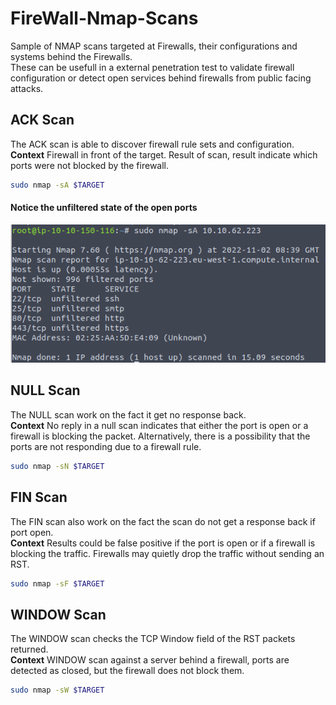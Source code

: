 # FireWall-Nmap-Scans
Sample of NMAP scans targeted at Firewalls, their configurations and systems behind the Firewalls.  
These can be usefull in a external penetration test to validate firewall configuration or detect open services behind firewalls from public facing attacks.  

## ACK Scan

The ACK scan is able to discover firewall rule sets and configuration.  
**Context** Firewall in front of the target. Result of scan, result indicate which ports were not blocked by the firewall. 

```bash
sudo nmap -sA $TARGET
```

#### Notice the unfiltered state of the open ports
![NMAP ACK Scan](firewall-ACT-scan.png)

## NULL Scan

The NULL scan work on the fact it get no response back.  
**Context** No reply in a null scan indicates that either the port is open or a firewall is blocking the packet. Alternatively, there is a possibility that the ports are not responding due to a firewall rule.

```bash
sudo nmap -sN $TARGET
```

## FIN Scan

The FIN scan also work on the fact the scan do not get a response back if port open.  
**Context** Results could be false positive if the port is open or if a firewall is blocking the traffic. Firewalls may quietly drop the traffic without sending an RST.

```bash
sudo nmap -sF $TARGET
```

## WINDOW Scan

The WINDOW scan checks the TCP Window field of the RST packets returned.  
**Context** WINDOW scan against a server behind a firewall, ports are detected as closed, but the firewall does not block them.

```bash
sudo nmap -sW $TARGET
```

